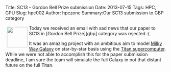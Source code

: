 Title: SC13 - Gordon Bell Prize submission
Date: 2013-07-15
Tags: HPC, GPU
Slug: hpc002
Author: hpczone
Summary:Our SC13 submission to GBP category


<img src="/static/images/sc13_ph.png" style="float:left; margin: 5px; height: 64px; width: 64px;" />
Today we received an email with sad news that our paper to SC13 in [Gordon Bell
Prize][gbp] category was rejected :(

It was an amazing project with an ambitious aim to model [Milky Way Galaxy][mw] on
star-by-star basis using the [Titan supercomputer][titan]. While we were not
able to accomplish this for the paper submission deadline, I am sure the  team
will simulate the full Galaxy in not that distant future on the full Titan.


[gbp]: http://en.wikipedia.org/wiki/Gordon_Bell_Prize
[mw]: https://en.wikipedia.org/wiki/Milky_Way
[titan]: http://en.wikipedia.org/wiki/Titan_(supercomputer)
[ph]: /static/images/sc13_ph.png "width: 64px"


